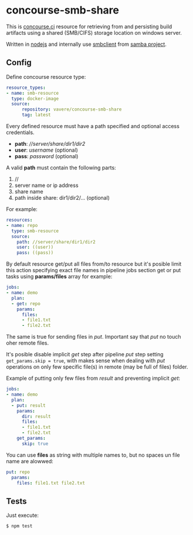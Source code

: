 # concourse-smb-share

This is [concourse.ci](https://concourse-ci.org/) resource for retrieving from and persisting build artifacts using a shared (SMB/CIFS) storage location on windows server.

Written in [nodejs](https://nodejs.org) and internally use [smbclient](https://www.samba.org/samba/docs/current/man-html/smbclient.1.html) from [samba project](https://www.samba.org/).

## Config

Define concourse resource type:

```yaml
resource_types:
- name: smb-resource
  type: docker-image
  source:
      repository: vavere/concourse-smb-share
      tag: latest
```

Every defined resource must have a path specified and optional access credentials.

- **path**: _//server/share/dir1/dir2_
- **user**: _username_ (optional)
- **pass**: _password_ (optional)

A valid **path** must contain the following parts:

1. //
2. server name or ip address
3. share name
4. path inside share: dir1/dir2/... (optional)

For example:

```yaml
resources:
- name: repo
  type: smb-resource
  source:
    path: //server/share/dir1/dir2
    user: ((user))
    pass: ((pass))
```

By default resource get/put all files from/to resource but it's posible limit this action specifying exact file names in pipeline jobs section get or put tasks using **params/files** array for example:

```yaml
jobs:
- name: demo
  plan:
  - get: repo
    params:
      files:
      - file1.txt
      - file2.txt
```

The same is true for sending files in _put_. Important say that _put_ no touch oher remote files.

It's posible disable implicit _get_ step after pipeline _put_ step setting `get_params.skip = true`, with makes sense when dealing with _put_ operations on only few specific file(s) in remote (may be full of files) folder.

Example of putting only few files from _result_ and preventing implicit _get_:

```yaml
jobs:
- name: demo
  plan:
  - put: result
    params:
      dir: result
      files:
      - file1.txt
      - file2.txt
    get_params:
      skip: true
```

You can use **files** as string with multiple names to, but no spaces un file name are alowwed:

```yaml
put: repo
  params:
    files: file1.txt file2.txt
```

## Tests

Just execute:

```bash
$ npm test
```
